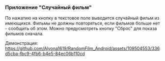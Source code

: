 ### Приложение "Случайный фильм" </br>
По нажатию на кнопку в текстовое поле выводится случайный фильм из имеющихся. Фильмы не должны повторяться, если фильмов больше нет - сообщить об этом. Можно предусмотреть кнопку "Сброс" для показа фильмов сначала.

Демонстрация: </br>
https://github.com/Alyona1619/RandomFilm_Android/assets/108504553/336d5cba-fbc9-4fb6-b4e5-84ec06b110cd


